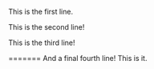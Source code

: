 This is the first line.




This is the second line!


This is the third line!

=======
And a final fourth line! This is it.

